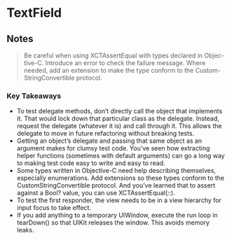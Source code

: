 # TextField

## Notes
> Be careful when using XCTAssertEqual with types declared in Objec- tive-C. Introduce
> an error to check the failure message. Where needed, add an extension to make the
> type conform to the Custom- StringConvertible protocol.

### Key Takeaways

- To test delegate methods, don’t directly call the object that implements it. That would lock down that particular class as the delegate. Instead, request the delegate (whatever it is) and call through it. This allows the delegate to move in future refactoring without breaking tests.
- Getting an object’s delegate and passing that same object as an argument makes for clumsy test code. You’ve seen how extracting helper functions (sometimes with default arguments) can go a long way to making test code easy to write and easy to read.
- Some types written in Objective-C need help describing themselves, especially enumerations. Add extensions so these types conform to the CustomStringConvertible protocol. And you’ve learned that to assert against a Bool? value, you can use XCTAssertEqual(_:_:).
- To test the first responder, the view needs to be in a view hierarchy for input focus to take effect.
- If you add anything to a temporary UIWindow, execute the run loop in tearDown() so that UIKit releases the window. This avoids memory leaks.